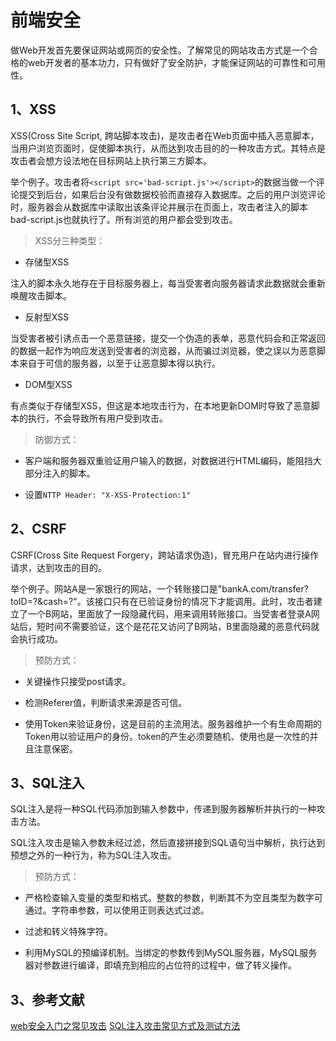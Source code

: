 # 前端安全

做Web开发首先要保证网站或网页的安全性。了解常见的网站攻击方式是一个合格的web开发者的基本功力，只有做好了安全防护，才能保证网站的可靠性和可用性。

## 1、XSS

XSS(Cross Site Script, 跨站脚本攻击)，是攻击者在Web页面中插入恶意脚本，当用户浏览页面时，促使脚本执行，从而达到攻击目的的一种攻击方式。其特点是攻击者会想方设法地在目标网站上执行第三方脚本。

举个例子。攻击者将`<script src='bad-script.js'></script>`的数据当做一个评论提交到后台，如果后台没有做数据校验而直接存入数据库。之后的用户浏览评论时，服务器会从数据库中读取出该条评论并展示在页面上，攻击者注入的脚本bad-script.js也就执行了。所有浏览的用户都会受到攻击。

> XSS分三种类型：

- 存储型XSS

注入的脚本永久地存在于目标服务器上，每当受害者向服务器请求此数据就会重新唤醒攻击脚本。

- 反射型XSS

当受害者被引诱点击一个恶意链接，提交一个伪造的表单，恶意代码会和正常返回的数据一起作为响应发送到受害者的浏览器，从而骗过浏览器，使之误以为恶意脚本来自于可信的服务器，以至于让恶意脚本得以执行。

- DOM型XSS

有点类似于存储型XSS，但这是本地攻击行为，在本地更新DOM时导致了恶意脚本的执行，不会导致所有用户受到攻击。

> 防御方式：

- 客户端和服务器双重验证用户输入的数据，对数据进行HTML编码，能阻挡大部分注入的脚本。

- 设置`NTTP Header: "X-XSS-Protection:1"`


## 2、CSRF

CSRF(Cross Site Request Forgery，跨站请求伪造)，冒充用户在站内进行操作请求，达到攻击的目的。

举个例子。网站A是一家银行的网站，一个转账接口是"bankA.com/transfer?toID=?&cash=?"。该接口只有在已验证身份的情况下才能调用。此时，攻击者建立了一个B网站，里面放了一段隐藏代码，用来调用转账接口。当受害者登录A网站后，短时间不需要验证，这个是花花又访问了B网站，B里面隐藏的恶意代码就会执行成功。

> 预防方式：

- 关键操作只接受post请求。

- 检测Referer值，判断请求来源是否可信。

- 使用Token来验证身份，这是目前的主流用法。服务器维护一个有生命周期的Token用以验证用户的身份。token的产生必须要随机、使用也是一次性的并且注意保密。

## 3、SQL注入

SQL注入是将一种SQL代码添加到输入参数中，传递到服务器解析并执行的一种攻击方法。

SQL注入攻击是输入参数未经过滤，然后直接拼接到SQL语句当中解析，执行达到预想之外的一种行为，称为SQL注入攻击。

> 预防方式：

- 严格检查输入变量的类型和格式。整数的参数，判断其不为空且类型为数字可通过。字符串参数，可以使用正则表达式过滤。

- 过滤和转义特殊字符。

- 利用MySQL的预编译机制。当绑定的参数传到MySQL服务器，MySQL服务器对参数进行编译，即填充到相应的占位符的过程中，做了转义操作。

## 3、参考文献

[web安全入门之常见攻击](https://zhuanlan.zhihu.com/p/23309154)
[SQL注入攻击常见方式及测试方法](https://blog.csdn.net/github_36032947/article/details/78442189)

